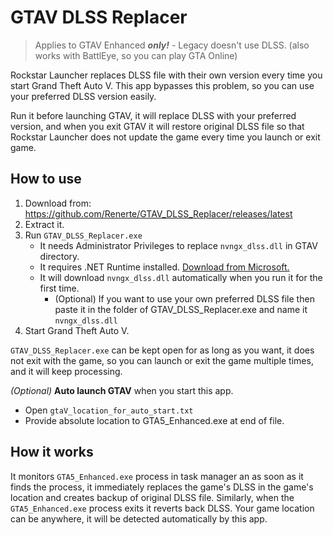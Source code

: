 # GTAV DLSS Replacer

> Applies to GTAV Enhanced ***only!*** - Legacy doesn't use DLSS. (also works with BattlEye, so you can play GTA Online)

Rockstar Launcher replaces DLSS file with their own version every time you start Grand Theft Auto V. This app bypasses
this problem, so you can use your preferred DLSS version easily.

Run it before launching GTAV, it will replace DLSS with your preferred version, and when you exit GTAV it will restore
original DLSS file so that Rockstar Launcher does not update the game every time you launch or exit game.

## How to use

1. Download from: https://github.com/Renerte/GTAV_DLSS_Replacer/releases/latest
2. Extract it.
3. Run `GTAV_DLSS_Replacer.exe`
    - It needs Administrator Privileges to replace `nvngx_dlss.dll` in GTAV directory.
    - It requires .NET Runtime
      installed. [Download from Microsoft.](https://dotnet.microsoft.com/en-us/download/dotnet/thank-you/runtime-8.0.13-windows-x64-installer)
    - It will download `nvngx_dlss.dll` automatically when you run it for the first time.
        - (Optional) If you want to use your own preferred DLSS file then paste it in the folder of
          GTAV_DLSS_Replacer.exe and name it `nvngx_dlss.dll`
4. Start Grand Theft Auto V.

`GTAV_DLSS_Replacer.exe` can be kept open for as long as you want, it does not exit with the game, so you can launch or
exit the game multiple times, and it will keep processing.

_(Optional)_ **Auto launch GTAV** when you start this app.

- Open `gtaV_location_for_auto_start.txt`
- Provide absolute location to GTA5_Enhanced.exe at end of file.

## How it works

It monitors `GTA5_Enhanced.exe` process in task manager an as soon as it finds the process, it immediately replaces the game's
DLSS in the game's location and creates backup of original DLSS file. Similarly, when the `GTA5_Enhanced.exe` process exits it
reverts back DLSS. Your game location can be anywhere, it will be detected automatically by this app.